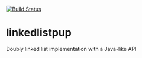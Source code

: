 [![Build Status](https://travis-ci.org/erikssource/linkedlistpup.svg?branch=master)](https://travis-ci.org/erikssource/linkedlistpup)

# linkedlistpup
Doubly linked list implementation with a Java-like API
